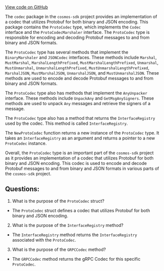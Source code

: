 [View code on GitHub](https://github.com/cosmos/cosmos-sdk/blob/main/codec/proto_codec.go)

The `codec` package in the `cosmos-sdk` project provides an implementation of a codec that utilizes Protobuf for both binary and JSON encoding. This package contains the `ProtoCodec` type, which implements the `Codec` interface and the `ProtoCodecMarshaler` interface. The `ProtoCodec` type is responsible for encoding and decoding Protobuf messages to and from binary and JSON formats.

The `ProtoCodec` type has several methods that implement the `BinaryMarshaler` and `JSONCodec` interfaces. These methods include `Marshal`, `MustMarshal`, `MarshalLengthPrefixed`, `MustMarshalLengthPrefixed`, `Unmarshal`, `MustUnmarshal`, `UnmarshalLengthPrefixed`, `MustUnmarshalLengthPrefixed`, `MarshalJSON`, `MustMarshalJSON`, `UnmarshalJSON`, and `MustUnmarshalJSON`. These methods are used to encode and decode Protobuf messages to and from binary and JSON formats.

The `ProtoCodec` type also has methods that implement the `AnyUnpacker` interface. These methods include `UnpackAny` and `GetMsgAnySigners`. These methods are used to unpack `Any` messages and retrieve the signers of a message.

The `ProtoCodec` type also has a method that returns the `InterfaceRegistry` used by the codec. This method is called `InterfaceRegistry`.

The `NewProtoCodec` function returns a new instance of the `ProtoCodec` type. It takes an `InterfaceRegistry` as an argument and returns a pointer to a new `ProtoCodec` instance.

Overall, the `ProtoCodec` type is an important part of the `cosmos-sdk` project as it provides an implementation of a codec that utilizes Protobuf for both binary and JSON encoding. This codec is used to encode and decode Protobuf messages to and from binary and JSON formats in various parts of the `cosmos-sdk` project.
## Questions: 
 1. What is the purpose of the `ProtoCodec` struct?
- The `ProtoCodec` struct defines a codec that utilizes Protobuf for both binary and JSON encoding.

2. What is the purpose of the `InterfaceRegistry` method?
- The `InterfaceRegistry` method returns the `InterfaceRegistry` associated with the `ProtoCodec`.

3. What is the purpose of the `GRPCCodec` method?
- The `GRPCCodec` method returns the gRPC Codec for this specific `ProtoCodec`.